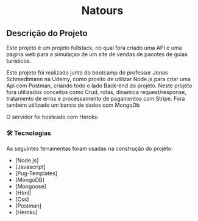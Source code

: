 <h1 align="center">Natours</h1>

## Descrição do Projeto

<p align="left">Este projeto é um projeto fullstack, no qual fora criado uma API e uma pagina web para a simulaçao de um site de vendas de pacotes de guias turisticos.</p>

<p align="left">Este projeto foi realizado junto do bootcamp do professor Jonas Schmedtmann na Udemy, como prosito de utilizar Node.js para criar uma Api com Postman, criando todo o lado Back-end do projeto. Neste projeto fora utilizados conceitos como Crud, rotas, dinamica request/response, tratamento de erros e processamento de pagamentos com Stripe. Fora também utilizado um banco de dados com MongoDb</p>

<p align="left">O servidor foi hosteado com Heroku</p>

### 🛠 Tecnologias

As seguintes ferramentas foram usadas na construção do projeto:

- [Node.js]
- [Javascript]
- [Pug-Templates]
- [MongoDB]
- [Mongoose]
- [Html]
- [Css]
- [Postman]
- [Heroku]
